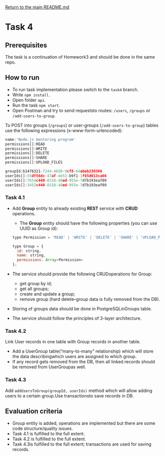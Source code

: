 [Return to the main README.md](../../README.md)

# Task 4

## Prerequisites

The task is a continuation of Homework3 and should be done in the same repo.

## How to run

- To run task implementation please switch to the `task4` branch.
- Write `npm install`.
- Open folder `api`.
- Run the task `npm start`.
- Open Postman and try to send requeststo routes: `/users`, `/groups` or `/add-users-to-group`.

To POST into groups (`/groups`) or user-groups (`/add-users-to-group`) tables use the following expressions (x-www-form-urlencoded):

```javascript
name:'Node.js mentoring program'
permissions[]:READ
permissions[]:WRITE
permissions[]:DELETE
permissions[]:SHARE
permissions[]:UPLOAD_FILES

groupId:b1476321-7244-4650-9cf8-64abeb230366
userIds[]:55df56dc-47af-4e53-b9f1-1f65d013ca66
userIds[]:7654c440-8318-48ed-955e-7d7b193eaf09
userIds[]:3452c440-8318-48ed-955e-7d7b193eaf09
```

### Task 4.1

- Add **Group** entity to already existing **REST** service with **CRUD** operations.
  - The **Group** entity should have the following properties (you can use UUID as Group id):

  ``` javascript
  type Permission = 'READ' | 'WRITE' | 'DELETE' | 'SHARE' | 'UPLOAD_FILES';

  type Group = {
    id: string,
    name: string,
    permissions: Array<Permission>
  };
  ```
- The service should provide the following CRUDoperations for Group:
  - get group by id;
  - get all groups;
  - create and update a group;
  - remove group (hard delete–group data is fully removed from the DB).

- Storing of groups data should be done in PostgreSQLinGroups table.
- The service should follow the principles of 3-layer architecture.

### Task 4.2

Link User records in one table with Group records in another table.

- Add a UserGroup table(“many-to-many” relationship) which will store the data describingwhich users are assigned to which group.
- If any record gets removed from the DB, then all linked records should be removed from UserGroupas well.

### Task 4.3

Add `addUsersToGroup(groupId, userIds)` method which will allow adding users to a certain group.Use transactionsto save records in DB.

## Evaluation criteria

- Group entity is added, operations are implemented but there are some code structure/quality issues.
- Task 4.1 is fulfilled to the full extent.
- Task 4.2 is fulfilled to the full extent.
- Task 4.3is fulfilled to the full extent; transactions are used for saving records.
